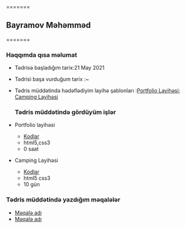 


=======
## Bayramov Məhəmməd
  =======
  ###  Haqqımda qısa məlumat
  

- Tədrisə başladığım tarix:21 May 2021
- Tədrisi başa vurduğum tarix :~
- Tədris müddətində hədəflədiyim layihə şablonları :[Portfolio Layihəsi](https://preview.themeforest.net/item/ryan-vcard-resume-cv-template/full_screen_preview/21584603?_ga=2.63814447.1256825855.1622877121-208011428.1622145477); [Camping Layihəsi](https://www.kamperest.com)

  ### Tədris müddətində gördüyüm işlər

- Portfolio layihəsi

  - [Kodlar]()
  - html5,css3
  - 0 saat

- Camping Layihəsi
    - [Kodlar]()
    - html5 css3
    - 10 gün


### Tədris müddətində yazdığım məqalələr

- [Məqalə adı]()
- [Məqalə adı]()


